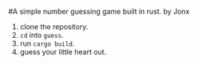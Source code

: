 #A simple number guessing game built in rust.
by Jonx

1) clone the repository.
2) `cd` into `guess`.
3) run `cargo build`.
4) guess your little heart out.

